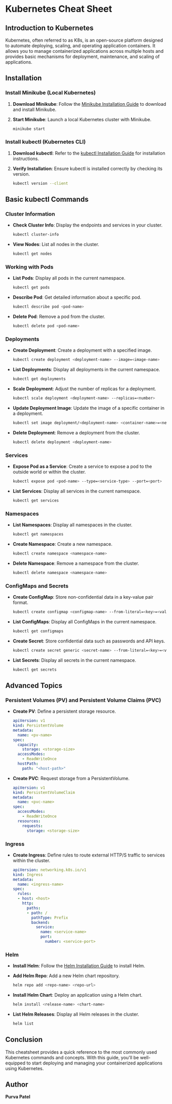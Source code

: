 # Kubernetes Cheat Sheet

## Introduction to Kubernetes

Kubernetes, often referred to as K8s, is an open-source platform designed to automate deploying, scaling, and operating application containers. It allows you to manage containerized applications across multiple hosts and provides basic mechanisms for deployment, maintenance, and scaling of applications.

## Installation

### Install Minikube (Local Kubernetes)

1. **Download Minikube**: Follow the [Minikube Installation Guide](https://minikube.sigs.k8s.io/docs/start/) to download and install Minikube.
2. **Start Minikube**: Launch a local Kubernetes cluster with Minikube.

    ```bash
    minikube start
    ```

### Install kubectl (Kubernetes CLI)

1. **Download kubectl**: Refer to the [kubectl Installation Guide](https://kubernetes.io/docs/tasks/tools/install-kubectl/) for installation instructions.
2. **Verify Installation**: Ensure kubectl is installed correctly by checking its version.

    ```bash
    kubectl version --client
    ```

## Basic kubectl Commands

### Cluster Information

- **Check Cluster Info**: Display the endpoints and services in your cluster.

    ```bash
    kubectl cluster-info
    ```

- **View Nodes**: List all nodes in the cluster.

    ```bash
    kubectl get nodes
    ```

### Working with Pods

- **List Pods**: Display all pods in the current namespace.

    ```bash
    kubectl get pods
    ```

- **Describe Pod**: Get detailed information about a specific pod.

    ```bash
    kubectl describe pod <pod-name>
    ```

- **Delete Pod**: Remove a pod from the cluster.

    ```bash
    kubectl delete pod <pod-name>
    ```

### Deployments

- **Create Deployment**: Create a deployment with a specified image.

    ```bash
    kubectl create deployment <deployment-name> --image=<image-name>
    ```

- **List Deployments**: Display all deployments in the current namespace.

    ```bash
    kubectl get deployments
    ```

- **Scale Deployment**: Adjust the number of replicas for a deployment.

    ```bash
    kubectl scale deployment <deployment-name> --replicas=<number>
    ```

- **Update Deployment Image**: Update the image of a specific container in a deployment.

    ```bash
    kubectl set image deployment/<deployment-name> <container-name>=<new-image>
    ```

- **Delete Deployment**: Remove a deployment from the cluster.

    ```bash
    kubectl delete deployment <deployment-name>
    ```

### Services

- **Expose Pod as a Service**: Create a service to expose a pod to the outside world or within the cluster.

    ```bash
    kubectl expose pod <pod-name> --type=<service-type> --port=<port>
    ```

- **List Services**: Display all services in the current namespace.

    ```bash
    kubectl get services
    ```

### Namespaces

- **List Namespaces**: Display all namespaces in the cluster.

    ```bash
    kubectl get namespaces
    ```

- **Create Namespace**: Create a new namespace.

    ```bash
    kubectl create namespace <namespace-name>
    ```

- **Delete Namespace**: Remove a namespace from the cluster.

    ```bash
    kubectl delete namespace <namespace-name>
    ```

### ConfigMaps and Secrets

- **Create ConfigMap**: Store non-confidential data in a key-value pair format.

    ```bash
    kubectl create configmap <configmap-name> --from-literal=<key>=<value>
    ```

- **List ConfigMaps**: Display all ConfigMaps in the current namespace.

    ```bash
    kubectl get configmaps
    ```

- **Create Secret**: Store confidential data such as passwords and API keys.

    ```bash
    kubectl create secret generic <secret-name> --from-literal=<key>=<value>
    ```

- **List Secrets**: Display all secrets in the current namespace.

    ```bash
    kubectl get secrets
    ```

## Advanced Topics

### Persistent Volumes (PV) and Persistent Volume Claims (PVC)

- **Create PV**: Define a persistent storage resource.

    ```yaml
    apiVersion: v1
    kind: PersistentVolume
    metadata:
      name: <pv-name>
    spec:
      capacity:
        storage: <storage-size>
      accessModes:
        - ReadWriteOnce
      hostPath:
        path: "<host-path>"
    ```

- **Create PVC**: Request storage from a PersistentVolume.

    ```yaml
    apiVersion: v1
    kind: PersistentVolumeClaim
    metadata:
      name: <pvc-name>
    spec:
      accessModes:
        - ReadWriteOnce
      resources:
        requests:
          storage: <storage-size>
    ```

### Ingress

- **Create Ingress**: Define rules to route external HTTP/S traffic to services within the cluster.

    ```yaml
    apiVersion: networking.k8s.io/v1
    kind: Ingress
    metadata:
      name: <ingress-name>
    spec:
      rules:
      - host: <host>
        http:
          paths:
          - path: /
            pathType: Prefix
            backend:
              service:
                name: <service-name>
                port:
                  number: <service-port>
    ```

### Helm

- **Install Helm**: Follow the [Helm Installation Guide](https://helm.sh/docs/intro/install/) to install Helm.
- **Add Helm Repo**: Add a new Helm chart repository.

    ```bash
    helm repo add <repo-name> <repo-url>
    ```

- **Install Helm Chart**: Deploy an application using a Helm chart.

    ```bash
    helm install <release-name> <chart-name>
    ```

- **List Helm Releases**: Display all Helm releases in the cluster.

    ```bash
    helm list
    ```

## Conclusion

This cheatsheet provides a quick reference to the most commonly used Kubernetes commands and concepts. With this guide, you'll be well-equipped to start deploying and managing your containerized applications using Kubernetes. 


## Author
**Purva Patel**
